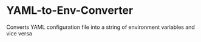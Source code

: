 # YAML-to-Env-Converter
Converts YAML configuration file into a string of environment variables and vice versa 
